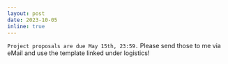 ```yaml
---
layout: post
date: 2023-10-05 
inline: true
--- 
```


`Project proposals are due May 15th, 23:59.` Please send those to me via eMail and use the template linked under logistics! <br />